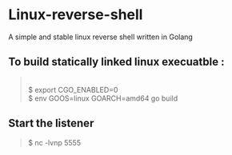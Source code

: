 # Linux-reverse-shell
A simple and stable linux reverse shell written in Golang

## To build statically linked linux execuatble :
> <br>$ export CGO_ENABLED=0 </br>
> $ env GOOS=linux GOARCH=amd64 go build


## Start the listener
> $ nc -lvnp 5555
